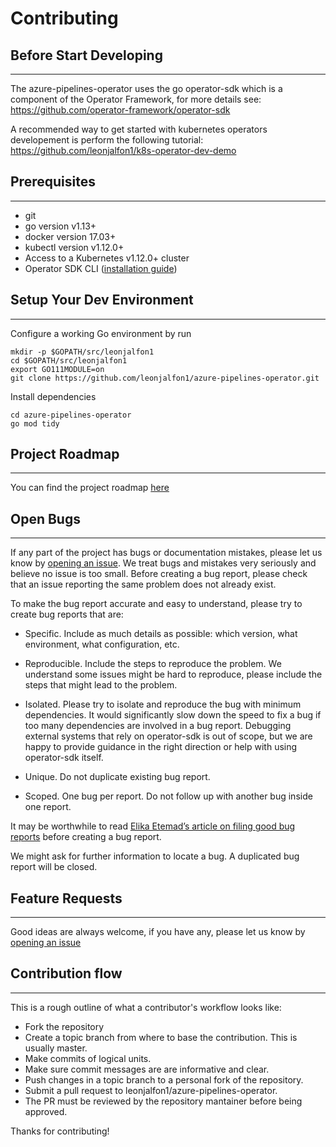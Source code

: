 # Contributing

## Before Start Developing
---

The azure-pipelines-operator uses the go operator-sdk which is a component of the Operator Framework, for more details see: https://github.com/operator-framework/operator-sdk

A recommended way to get started with kubernetes operators developement is perform the following tutorial: https://github.com/leonjalfon1/k8s-operator-dev-demo


## Prerequisites
---

 - git
 - go version v1.13+
 - docker version 17.03+
 - kubectl version v1.12.0+
 - Access to a Kubernetes v1.12.0+ cluster
 - Operator SDK CLI ([installation guide](https://github.com/operator-framework/operator-sdk/blob/master/doc/user/install-operator-sdk.md))


## Setup Your Dev Environment
---

Configure a working Go environment by run

```
mkdir -p $GOPATH/src/leonjalfon1
cd $GOPATH/src/leonjalfon1
export GO111MODULE=on
git clone https://github.com/leonjalfon1/azure-pipelines-operator.git
```

Install dependencies

```
cd azure-pipelines-operator
go mod tidy
```


## Project Roadmap
---

You can find the project roadmap [here](doc/ROADMAP.md)


## Open Bugs
---

If any part of the project has bugs or documentation mistakes, please let us know by [opening an issue][azure-pipelines-operator-issue]. We treat bugs and mistakes very seriously and believe no issue is too small. Before creating a bug report, please check that an issue reporting the same problem does not already exist.

To make the bug report accurate and easy to understand, please try to create bug reports that are:

 - Specific. Include as much details as possible: which version, what environment, what configuration, etc.

 - Reproducible. Include the steps to reproduce the problem. We understand some issues might be hard to reproduce, please include the steps that might lead to the problem.

 - Isolated. Please try to isolate and reproduce the bug with minimum dependencies. It would significantly slow down the speed to fix a bug if too many dependencies are involved in a bug report. Debugging external systems that rely on operator-sdk is out of scope, but we are happy to provide guidance in the right direction or help with using operator-sdk itself.

 - Unique. Do not duplicate existing bug report.

 - Scoped. One bug per report. Do not follow up with another bug inside one report.

It may be worthwhile to read [Elika Etemad’s article on filing good bug reports][filing-good-bugs] before creating a bug report.

We might ask for further information to locate a bug. A duplicated bug report will be closed.


## Feature Requests
---

Good ideas are always welcome, if you have any, please let us know by [opening an issue][azure-pipelines-operator-issue]


## Contribution flow
---

This is a rough outline of what a contributor's workflow looks like:

 - Fork the repository
 - Create a topic branch from where to base the contribution. This is usually master.
 - Make commits of logical units.
 - Make sure commit messages are are informative and clear.
 - Push changes in a topic branch to a personal fork of the repository.
 - Submit a pull request to leonjalfon1/azure-pipelines-operator.
 - The PR must be reviewed by the repository mantainer before being approved.

Thanks for contributing!


[filing-good-bugs]: http://fantasai.inkedblade.net/style/talks/filing-good-bugs/
[azure-pipelines-operator-issue]: https://github.com/leonjalfon1/azure-pipelines-operator/issues/new